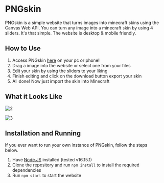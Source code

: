 # PNGskin

PNGskin is a simple website that turns images into minecraft skins using the Canvas Web API. You can turn any image into a minecraft skin by using 4 sliders. It's that simple. The website is desktop & mobile friendly.

## How to Use

 1. Access PNGskin [here](https://png-skin.vercel.app/) on your pc or phone!
 2. Drag a image into the website or select one from your files
 3. Edit your skin by using the sliders to your liking
 4. Finish editing and click on the download button export your skin
 5. All done! Now just import the skin into Minecraft

## What it Looks Like

![2](https://raw.githubusercontent.com/udu3324/PNGskin/master/src/img/2.png)

![3](https://raw.githubusercontent.com/udu3324/PNGskin/master/src/img/3.png)

## Installation and Running

If you ever want to run your own instance of PNGskin, follow the steps below.

 1. Have [Node.JS](https://nodejs.org/en/download) installed (tested v16.15.1)
 2. Clone the repository and run `npm install` to install the required dependencies
 3. Run `npm start` to start the website
